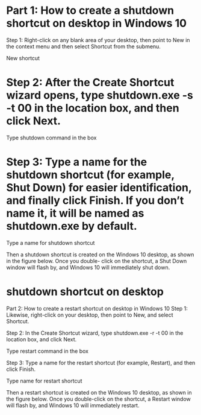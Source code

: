# Part 1: How to create a shutdown shortcut on desktop in Windows 10

Step 1: Right-click on any blank area of your desktop, then point to New in the context menu and then select Shortcut from the submenu.

New shortcut

# Step 2: After the Create Shortcut wizard opens, type shutdown.exe -s -t 00 in the location box, and then click Next.

Type shutdown command in the box

# Step 3: Type a name for the shutdown shortcut (for example, Shut Down) for easier identification, and finally click Finish. If you don’t name it, it will be named as shutdown.exe by default.

Type a name for shutdown shortcut

Then a shutdown shortcut is created on the Windows 10 desktop, as shown in the figure below. Once you double- click on the shortcut, a Shut Down window will flash by, and Windows 10 will immediately shut down.

# shutdown shortcut on desktop

Part 2: How to create a restart shortcut on desktop in Windows 10
Step 1: Likewise, right-click on your desktop, then point to New, and select Shortcut.

Step 2: In the Create Shortcut wizard, type shutdown.exe -r -t 00 in the location box, and click Next.

Type restart command in the box

Step 3: Type a name for the restart shortcut (for example, Restart), and then click Finish.

Type name for restart shortcut

Then a restart shortcut is created on the Windows 10 desktop, as shown in the figure below. Once you double-click on the shortcut, a Restart window will flash by, and Windows 10 will immediately restart.